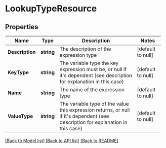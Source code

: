 # LookupTypeResource

## Properties
Name | Type | Description | Notes
------------ | ------------- | ------------- | -------------
**Description** | **string** | The description of the expression type | [default to null]
**KeyType** | **string** | The variable type the key expression must be, or null if it&#39;s dependent (see description for explanation in this case) | [default to null]
**Name** | **string** | The name of the expression type | [default to null]
**ValueType** | **string** | The variable type of the value this expression returns, or null if it&#39;s dependent (see description for explanation in this case) | [default to null]

[[Back to Model list]](../README.md#documentation-for-models) [[Back to API list]](../README.md#documentation-for-api-endpoints) [[Back to README]](../README.md)



